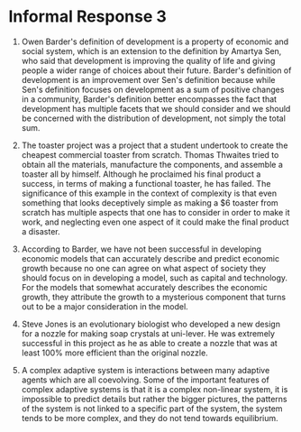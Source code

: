 # Informal Response 3

1. Owen Barder's definition of development is a property of economic and social system, which is an extension to the definition by Amartya Sen, who said that development is improving the quality of life and giving people a wider range of choices about their future. Barder's definition of development is an improvement over Sen's definition because while Sen's definition focuses on development as a sum of positive changes in a community, Barder's definition better encompasses the fact that development has multiple facets that we should consider and we should be concerned with the distribution of development, not simply the total sum. 

2. The toaster project was a project that a student undertook to create the cheapest commercial toaster from scratch. Thomas Thwaites tried to obtain all the materials, manufacture the components, and assemble a toaster all by himself. Although he proclaimed his final product a success, in terms of making a functional toaster, he has failed. The significance of this example in the context of complexity is that even something that looks deceptively simple as making a $6 toaster from scratch has multiple aspects that one has to consider in order to make it work, and neglecting even one aspect of it could make the final product a disaster. 

3. According to Barder, we have not been successful in developing economic models that can accurately describe and predict economic growth because no one can agree on what aspect of society they should focus on in developing a model, such as capital and technology. For the models that somewhat accurately describes the economic growth, they attribute the growth to a mysterious component that turns out to be a major consideration in the model.

4. Steve Jones is an evolutionary biologist who developed a new design for a nozzle for making soap crystals at uni-lever. He was extremely successful in this project as he as able to create a nozzle that was at least 100% more efficient than the original nozzle.

5. A complex adaptive system is interactions between many adaptive agents which are all coevolving. Some of the important features of complex adaptive systems is that it is a complex non-linear system, it is impossible to predict details but rather the bigger pictures, the patterns of the system is not linked to a specific part of the system, the system tends to be more complex, and they do not tend towards equilibrium. 
